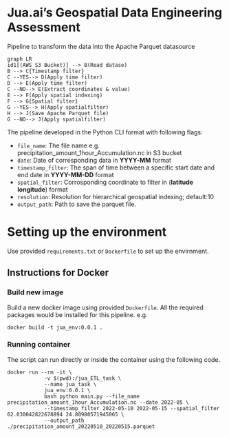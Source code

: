 # Jua.ai’s Geospatial Data Engineering Assessment

Pipeline to transform the data into the Apache Parquet datasource

```mermaid
graph LR
id1[(AWS S3 Bucket)] --> B(Read datase)
B --> C{Timestamp filter}
C --YES--> D(Apply time filter)
D --> E(Apply time filter)
C --NO--> E(Extract coordinates & value)
E --> F(Apply spatial indexing)
F --> G{Spatial filter}
G --YES--> H(Apply spatialfilter)
H --> J(Save Apache Parquet file)
G --NO--> J(Apply spatialfilter)
```

The pipeline developed in the Python CLI format with following flags:

 - `file_name`: The file name e.g. precipitation_amount_1hour_Accumulation.nc in S3 bucket
 - `date`: Date of corresponding data in **YYYY-MM** format
 - `timestamp_filter`: The span of time between a specific start date and end date in **YYYY-MM-DD** format
 - `spatial_filter`: Corrosponding coordinate to filter in (**latitude longitude**) format
 - `resolution`: Resolution for hierarchical geospatial indexing; default:10
 - `output_path`: Path to save the parquet file.

# Setting up the environment

Use provided `requirements.txt` or `Dockerfile` to set up the envirnment.

## Instructions for Docker
### Build new image
Build a new docker image using provided `Dockerfile`. All the required packages would be installed for this pipeline. e.g.

```
docker build -t jua_env:0.0.1 .
```
### Running container
The script can run directly or inside the container using the following code.

```
docker run --rm -it \
            -v $(pwd):/jua_ETL_task \
            --name jua_task \
            jua_env:0.0.1 \
            bash python main.py --file_name precipitation_amount_1hour_Accumulation.nc --date 2022-05 \
            --timestamp_filter 2022-05-10 2022-05-15 --spatial_filter 62.030042822678894 24.80980571945065 \
            --output_path ./precipitation_amount_20220510_20220515.parquet
```